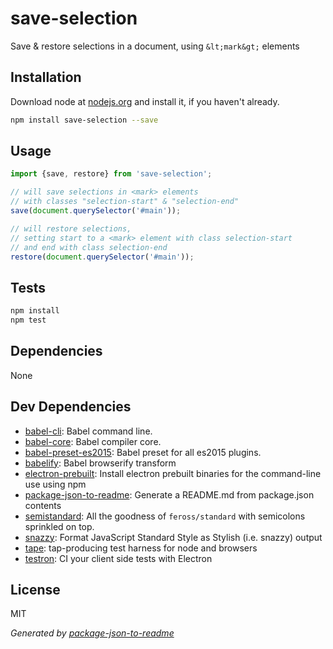 # save-selection 

Save &amp; restore selections in a document, using `&lt;mark&gt;` elements

## Installation

Download node at [nodejs.org](http://nodejs.org) and install it, if you haven't already.

```sh
npm install save-selection --save
```

## Usage

```js
import {save, restore} from 'save-selection';

// will save selections in <mark> elements
// with classes "selection-start" & "selection-end"
save(document.querySelector('#main'));

// will restore selections,
// setting start to a <mark> element with class selection-start
// and end with class selection-end
restore(document.querySelector('#main'));

```

## Tests

```sh
npm install
npm test
```

## Dependencies

None

## Dev Dependencies

- [babel-cli](https://github.com/babel/babel/tree/master/packages): Babel command line.
- [babel-core](https://github.com/babel/babel/tree/master/packages): Babel compiler core.
- [babel-preset-es2015](https://github.com/babel/babel/tree/master/packages): Babel preset for all es2015 plugins.
- [babelify](https://github.com/babel/babelify): Babel browserify transform
- [electron-prebuilt](https://github.com/electron-userland/electron-prebuilt): Install electron prebuilt binaries for the command-line use using npm
- [package-json-to-readme](https://github.com/zeke/package-json-to-readme): Generate a README.md from package.json contents
- [semistandard](https://github.com/Flet/semistandard): All the goodness of `feross/standard` with semicolons sprinkled on top.
- [snazzy](https://github.com/feross/snazzy): Format JavaScript Standard Style as Stylish (i.e. snazzy) output
- [tape](https://github.com/substack/tape): tap-producing test harness for node and browsers
- [testron](https://github.com/shama/testron): CI your client side tests with Electron


## License

MIT

_Generated by [package-json-to-readme](https://github.com/zeke/package-json-to-readme)_
